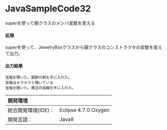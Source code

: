 # JavaSampleCode32
superを使って親クラスのメンバ変数を変える

#### 処理
superを使って、JewelryBoxクラスから親クラスのコンストラクタの変数を変えて出力。

#### 出力結果  
```
宝箱を開いた。鋼鉄の剣を手に入れた。
宝箱はキラキラと輝いている
宝箱を開いた。魔法の指輪を手に入れた。
```
  
| 開発環境 |  |
|:-|:-|
| 統合開発環境(IDE)： | Eclipse 4.7.0 Oxygen |
| 開発言語： | Java8 |
